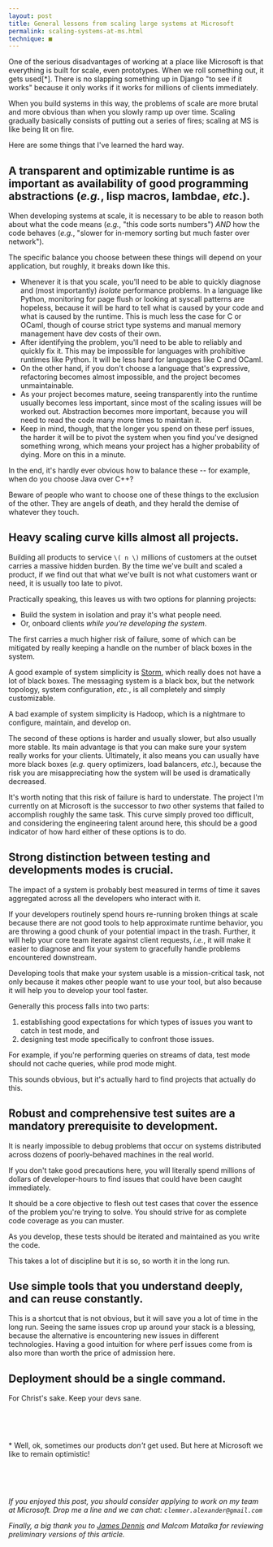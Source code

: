```yaml
---
layout: post
title: General lessons from scaling large systems at Microsoft
permalink: scaling-systems-at-ms.html
technique: ■
---
```


One of the serious disadvantages of working at a place like Microsoft is that everything is built for scale, even prototypes. When we roll something out, it gets used[*]. There is no slapping something up in Django "to see if it works" because it only works if it works for millions of clients immediately.

When you build systems in this way, the problems of scale are more brutal and more obvious than when you slowly ramp up over time. Scaling gradually basically consists of putting out a series of fires; scaling at MS is like being lit on fire.

Here are some things that I've learned the hard way.


## A transparent and optimizable runtime is as important as availability of good programming abstractions (*e.g.*, lisp macros, lambdae, *etc*.).

When developing systems at scale, it is necessary to be able to reason both about what the code means (*e.g.*, "this code sorts numbers") *AND* how the code behaves (*e.g.*, "slower for in-memory sorting but much faster over network").

The specific balance you choose between these things will depend on your application, but roughly, it breaks down like this.

* Whenever it is that you scale, you'll need to be able to quickly diagnose and (most importantly) *isolate* performance problems. In a language like Python, monitoring for page flush or looking at syscall patterns are hopeless, because it will be hard to tell what is caused by your code and what is caused by the runtime. This is much less the case for C or OCaml, though of course strict type systems and manual memory management have dev costs of their own.
* After identifying the problem, you'll need to be able to reliably and quickly fix it. This may be impossible for languages with prohibitive runtimes like Python. It will be less hard for languages like C and OCaml.
* On the other hand, if you don't choose a language that's expressive, refactoring becomes almost impossible, and the project becomes unmaintainable.
* As your project becomes mature, seeing transparently into the runtime usually becomes less important, since most of the scaling issues will be worked out. Abstraction becomes more important, because you will need to read the code many more times to maintain it.
* Keep in mind, though, that the longer you spend on these perf issues, the harder it will be to pivot the system when you find you've designed something wrong, which means your project has a higher probability of dying. More on this in a minute.

In the end, it's hardly ever obvious how to balance these -- for example, when do you choose Java over C++?

Beware of people who want to choose one of these things to the exclusion of the other. They are angels of death, and they herald the demise of whatever they touch.


## Heavy scaling curve kills almost all projects.

Building all products to service `\( n \)` millions of customers at the outset carries a massive hidden burden. By the time we've built and scaled a product, if we find out that what we've built is not what customers want or need, it is usually too late to pivot.

Practically speaking, this leaves us with two options for planning projects:

* Build the system in isolation and pray it's what people need.
* Or, onboard clients *while you're developing the system*.

The first carries a much higher risk of failure, some of which can be mitigated by really keeping a handle on the number of black boxes in the system.

A good example of system simplicity is [Storm](https://github.com/nathanmarz/storm), which really does not have a lot of black boxes. The messaging system is a black box, but the network topology, system configuration, *etc*., is all completely and simply customizable.

A bad example of system simplicity is Hadoop, which is a nightmare to configure, maintain, and develop on.

The second of these options is harder and usually slower, but also usually more stable. Its main advantage is that you can make sure your system really works for your clients. Ultimately, it also means you can usually have more black boxes (*e.g.* query optimizers, load balancers, *etc*.), because the risk you are misappreciating how the system will be used is dramatically decreased.

It's worth noting that this risk of failure is hard to understate. The project I'm currently on at Microsoft is the successor to *two* other systems that failed to accomplish roughly the same task. This curve simply proved too difficult, and considering the engineering talent around here, this should be a good indicator of how hard either of these options is to do.


## Strong distinction between testing and developments modes is crucial.

The impact of a system is probably best measured in terms of time it saves aggregated across all the developers who interact with it.

If your developers routinely spend hours re-running broken things at scale because there are not good tools to help approximate runtime behavior, you are throwing a good chunk of your potential impact in the trash. Further, it will help your core team iterate against client requests, *i.e.*, it will make it easier to diagnose and fix your system to gracefully handle problems encountered downstream.

Developing tools that make your system usable is a mission-critical task, not only because it makes other people want to use your tool, but also because it will help you to develop your tool faster.

Generally this process falls into two parts:
1. establishing good expectations for which types of issues you want to catch in test mode, and 
2. designing test mode specifically to confront those issues.

For example, if you're performing queries on streams of data, test mode should not cache queries, while prod mode might.

This sounds obvious, but it's actually hard to find projects that actually do this.


## Robust and comprehensive test suites are a mandatory prerequisite to development.

It is nearly impossible to debug problems that occur on systems distributed across dozens of poorly-behaved machines in the real world.

If you don't take good precautions here, you will literally spend millions of dollars of developer-hours to find issues that could have been caught immediately.

It should be a core objective to flesh out test cases that cover the essence of the problem you're trying to solve. You should strive for as complete code coverage as you can muster.

As you develop, these tests should be iterated and maintained as you write the code.

This takes a lot of discipline but it is so, so worth it in the long run.


## Use simple tools that you understand deeply, and can reuse constantly.

This is a shortcut that is not obvious, but it will save you a lot of time in the long run. Seeing the same issues crop up around your stack is a blessing, because the alternative is encountering new issues in different technologies. Having a good intuition for where perf issues come from is also more than worth the price of admission here.


## Deployment should be a single command.

For Christ's sake. Keep your devs sane.


<p></p><br/>
<p></p><br/>


\* Well, ok, sometimes our products *don't* get used. But here at Microsoft we like to remain optimistic!

<p></p><br/>
<p></p><br/>

*If you enjoyed this post, you should consider applying to work on my team at Microsoft. Drop me a line and we can chat: `clemmer.alexander@gmail.com`*

*Finally, a big thank you to [James Dennis](http://j2labs.io/) and Malcom Matalka for reviewing preliminary versions of this article.*


<p></p><br/>
<p></p><br/>































